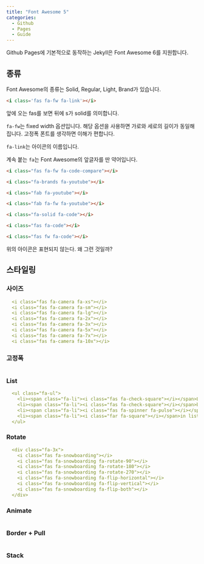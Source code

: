 ```yaml
---
title: "Font Awesome 5"
categories:
  - Github
  - Pages
  - Guide
---
```


Github Pages에 기본적으로 동작하는 Jekyll은 Font Awesome 6를 지원합니다.

## 종류

Font Awesome의 종류는 Solid, Regular, Light, Brand가 있습니다.

```md
<i class='fas fa-fw fa-link'></i>
```

앞에 오는 fas를 보면 뒤에 s가 solid를 의미합니다.

`fa-fw`는 fixed width 옵션입니다. 해당 옵션을 사용하면 가로와 세로의 길이가 동일해 집니다. 고정폭 폰트를 생각하면 이해가 편합니다.

`fa-link`는 아이콘의 이름입니다.

계속 붙는 `fa`는 Font Awesome의 앞글자를 딴 약어입니다.

<i class='fas fa-fw fa-link'></i>

```md
<i class="fas fa-fw fa-code-compare"></i>
```

<i class="fa-brands fa-youtube"></i>

```md
<i class="fa-brands fa-youtube"></i>
```

<i class="fab fa-youtube"></i>

```md
<i class="fab fa-youtube"></i>
```

<i class="fab fa-fw fa-youtube"></i>

```md
<i class="fab fa-fw fa-youtube"></i>
```

<i class="fa-solid fa-code"></i>

```md
<i class="fa-solid fa-code"></i>
```

<i class="fas fa-code"></i>

```md
<i class="fas fa-code"></i>
```

<i class="fas fw fa-code"></i>

```md
<i class="fas fw fa-code"></i>
```

위의 아이콘은 표현되지 않는다. 왜 그런 것일까?

## 스타일링

### 사이즈

```yaml
  <i class="fas fa-camera fa-xs"></i>
  <i class="fas fa-camera fa-sm"></i>
  <i class="fas fa-camera fa-lg"></i>
  <i class="fas fa-camera fa-2x"></i>
  <i class="fas fa-camera fa-3x"></i>
  <i class="fas fa-camera fa-5x"></i>
  <i class="fas fa-camera fa-7x"></i>
  <i class="fas fa-camera fa-10x"></i>
```

### 고정폭

```yaml

```

### List

```yaml
  <ul class="fa-ul">
    <li><span class="fa-li"><i class="fas fa-check-square"></i></span>List icons can</li>
    <li><span class="fa-li"><i class="fas fa-check-square"></i></span>be used to</li>
    <li><span class="fa-li"><i class="fas fa-spinner fa-pulse"></i></span>replace bullets</li>
    <li><span class="fa-li"><i class="far fa-square"></i></span>in lists</li>
  </ul>

```

### Rotate

```yaml
  <div class="fa-3x">
    <i class="fas fa-snowboarding"></i>
    <i class="fas fa-snowboarding fa-rotate-90"></i>
    <i class="fas fa-snowboarding fa-rotate-180"></i>
    <i class="fas fa-snowboarding fa-rotate-270"></i>
    <i class="fas fa-snowboarding fa-flip-horizontal"></i>
    <i class="fas fa-snowboarding fa-flip-vertical"></i>
    <i class="fas fa-snowboarding fa-flip-both"></i>
  </div>

```

### Animate

```yaml

```

### Border + Pull

```yaml

```

### Stack

```yaml

```

